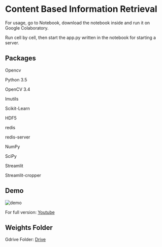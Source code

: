 # Content Based Information Retrieval
 
For usage, go to Notebook, download the notebook inside and run it on Google Colaboratory. 

Run cell by cell, then start the app.py written in the notebook for starting a server.

## Packages
Opencv

Python 3.5

OpenCV 3.4

Imutils

Scikit-Learn

HDF5

redis

redis-server

NumPy

SciPy

Streamlit

Streamlit-cropper

## Demo

![demo](demo.gif)

For full version: [Youtube](https://youtu.be/ihauPs-j5EI)

## Weights Folder

Gdrive Folder: [Drive](https://drive.google.com/drive/folders/1obF0H9-aYWFcaIoCF4PaDlmA0dFF8qUM?usp=sharing)